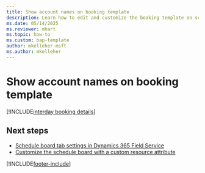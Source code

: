 ```yaml
---
title: Show account names on booking template
description: Learn how to edit and customize the booking template on schedule board with account names in Dynamics 365 Field Service.
ms.date: 05/14/2025
ms.reviewer: mhart 
ms.topic: how-to
ms.custom: bap-template
author: mkelleher-msft
ms.author: mkelleher
---
```


# Show account names on booking template

[!INCLUDE[interday booking details](../shared/urs/interday-booking-details.md)]

## Next steps

- [Schedule board tab settings in Dynamics 365 Field Service](schedule-board-tab-settings.md)
- [Customize the schedule board with a custom resource attribute](extend-schedule-board-custom-resource-attribute.md)

[!INCLUDE[footer-include](../includes/footer-banner.md)]
